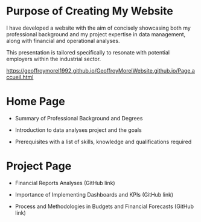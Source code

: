 # Purpose of Creating My Website

I have developed a website with the aim of concisely showcasing both my professional background and my project expertise in data management, along with financial and operational analyses. 

This presentation is tailored specifically to resonate with potential employers within the industrial sector.

https://geoffroymorel1992.github.io/GeoffroyMorelWebsite.github.io/Page.accueil.html

# Home Page

- Summary of Professional Background and Degrees

- Introduction to data analyses project and the goals

- Prerequisites with a list of skills, knowledge and qualifications required
  

# Project Page

- Financial Reports Analyses (GitHub link)

- Importance of Implementing Dashboards and KPIs (GitHub link)

- Process and Methodologies in Budgets and Financial Forecasts (GitHub link)


